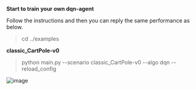 **Start to train your own dqn-agent**

Follow the instructions and then you can reply the same performance as below.

>cd ../examples

**classic_CartPole-v0**

>python main.py --scenario classic_CartPole-v0 --algo dqn --reload_config

![image](../assets/dqn_cartpole.png)

[comment]: <> (**classic_MountainCar-v0**)

[comment]: <> (>python main.py --scenario classic_MountainCar-v0 --algo dqn --reload_config)

[comment]: <> (![image]&#40;https://github.com/jidiai/ai_lib/raw/master/examples/assets/dqn_mountaincar.png&#41;)